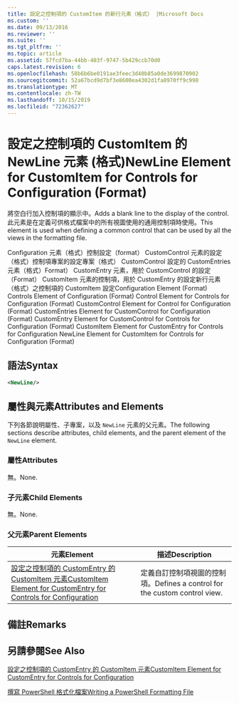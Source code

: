 ```yaml
---
title: 設定之控制項的 CustomItem 的新行元素（格式） |Microsoft Docs
ms.custom: ''
ms.date: 09/13/2016
ms.reviewer: ''
ms.suite: ''
ms.tgt_pltfrm: ''
ms.topic: article
ms.assetid: 57fcd7ba-44bb-403f-9747-5b429ccb70d0
caps.latest.revision: 6
ms.openlocfilehash: 58b6b6be0191ae3feec3d40b85a0de3699870902
ms.sourcegitcommit: 52a67bcd9d7bf3e8600ea4302d1fa8970ff9c998
ms.translationtype: MT
ms.contentlocale: zh-TW
ms.lasthandoff: 10/15/2019
ms.locfileid: "72362627"
---
```

# <a name="newline-element-for-customitem-for-controls-for-configuration-format"></a><span data-ttu-id="3f288-102">設定之控制項的 CustomItem 的 NewLine 元素 (格式)</span><span class="sxs-lookup"><span data-stu-id="3f288-102">NewLine Element for CustomItem for Controls for Configuration (Format)</span></span>

<span data-ttu-id="3f288-103">將空白行加入控制項的顯示中。</span><span class="sxs-lookup"><span data-stu-id="3f288-103">Adds a blank line to the display of the control.</span></span> <span data-ttu-id="3f288-104">此元素是在定義可供格式檔案中的所有視圖使用的通用控制項時使用。</span><span class="sxs-lookup"><span data-stu-id="3f288-104">This element is used when defining a common control that can be used by all the views in the formatting file.</span></span>

<span data-ttu-id="3f288-105">Configuration 元素（格式）控制設定（format） CustomControl 元素的設定（格式）控制項專案的設定專案（格式） CustomControl 設定的 CustomEntries 元素（格式）Format） CustomEntry 元素，用於 CustomControl 的設定（Format） CustomItem 元素的控制項，用於 CustomEntry 的設定新行元素（格式）之控制項的 CustomItem 設定</span><span class="sxs-lookup"><span data-stu-id="3f288-105">Configuration Element (Format) Controls Element of Configuration (Format) Control Element for Controls for Configuration (Format) CustomControl Element for Control for Configuration (Format) CustomEntries Element for CustomControl for Configuration (Format) CustomEntry Element for CustomControl for Controls for Configuration (Format) CustomItem Element for CustomEntry for Controls for Configuration NewLine Element for CustomItem for Controls for Configuration (Format)</span></span>

## <a name="syntax"></a><span data-ttu-id="3f288-106">語法</span><span class="sxs-lookup"><span data-stu-id="3f288-106">Syntax</span></span>

```xml
<NewLine/>
```

## <a name="attributes-and-elements"></a><span data-ttu-id="3f288-107">屬性與元素</span><span class="sxs-lookup"><span data-stu-id="3f288-107">Attributes and Elements</span></span>

<span data-ttu-id="3f288-108">下列各節說明屬性、子專案，以及 `NewLine` 元素的父元素。</span><span class="sxs-lookup"><span data-stu-id="3f288-108">The following sections describe attributes, child elements, and the parent element of the `NewLine` element.</span></span>

### <a name="attributes"></a><span data-ttu-id="3f288-109">屬性</span><span class="sxs-lookup"><span data-stu-id="3f288-109">Attributes</span></span>

<span data-ttu-id="3f288-110">無。</span><span class="sxs-lookup"><span data-stu-id="3f288-110">None.</span></span>

### <a name="child-elements"></a><span data-ttu-id="3f288-111">子元素</span><span class="sxs-lookup"><span data-stu-id="3f288-111">Child Elements</span></span>

<span data-ttu-id="3f288-112">無。</span><span class="sxs-lookup"><span data-stu-id="3f288-112">None.</span></span>

### <a name="parent-elements"></a><span data-ttu-id="3f288-113">父元素</span><span class="sxs-lookup"><span data-stu-id="3f288-113">Parent Elements</span></span>

|<span data-ttu-id="3f288-114">元素</span><span class="sxs-lookup"><span data-stu-id="3f288-114">Element</span></span>|<span data-ttu-id="3f288-115">描述</span><span class="sxs-lookup"><span data-stu-id="3f288-115">Description</span></span>|
|-------------|-----------------|
|[<span data-ttu-id="3f288-116">設定之控制項的 CustomEntry 的 CustomItem 元素</span><span class="sxs-lookup"><span data-stu-id="3f288-116">CustomItem Element for CustomEntry for Controls for Configuration</span></span>](./customitem-element-for-customentry-for-controls-for-configuration-format.md)|<span data-ttu-id="3f288-117">定義自訂控制項視圖的控制項。</span><span class="sxs-lookup"><span data-stu-id="3f288-117">Defines a control for the custom control view.</span></span>|

## <a name="remarks"></a><span data-ttu-id="3f288-118">備註</span><span class="sxs-lookup"><span data-stu-id="3f288-118">Remarks</span></span>

## <a name="see-also"></a><span data-ttu-id="3f288-119">另請參閱</span><span class="sxs-lookup"><span data-stu-id="3f288-119">See Also</span></span>

[<span data-ttu-id="3f288-120">設定之控制項的 CustomEntry 的 CustomItem 元素</span><span class="sxs-lookup"><span data-stu-id="3f288-120">CustomItem Element for CustomEntry for Controls for Configuration</span></span>](./customitem-element-for-customentry-for-controls-for-configuration-format.md)

[<span data-ttu-id="3f288-121">撰寫 PowerShell 格式化檔案</span><span class="sxs-lookup"><span data-stu-id="3f288-121">Writing a PowerShell Formatting File</span></span>](./writing-a-powershell-formatting-file.md)

